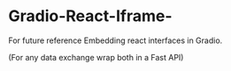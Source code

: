 # Gradio-React-Iframe-
For future reference
Embedding react interfaces in Gradio.

(For any data exchange wrap both in a Fast API)
